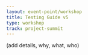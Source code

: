 ```yaml
---
layout: event-point/workshop
title: Testing Guide v5
type: workshop
track: project-summit
---
```


(add details, why, what, who)
